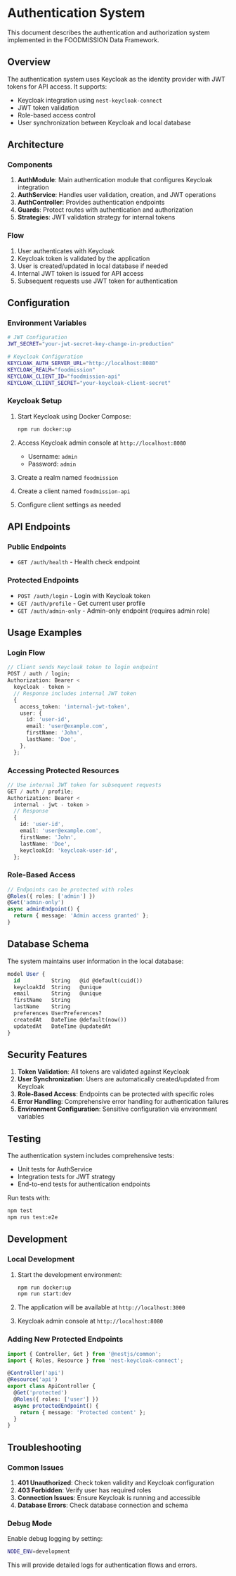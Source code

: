# Authentication System

This document describes the authentication and authorization system implemented in the FOODMISSION Data Framework.

## Overview

The authentication system uses Keycloak as the identity provider with JWT tokens for API access. It supports:

- Keycloak integration using `nest-keycloak-connect`
- JWT token validation
- Role-based access control
- User synchronization between Keycloak and local database

## Architecture

### Components

1. **AuthModule**: Main authentication module that configures Keycloak integration
2. **AuthService**: Handles user validation, creation, and JWT operations
3. **AuthController**: Provides authentication endpoints
4. **Guards**: Protect routes with authentication and authorization
5. **Strategies**: JWT validation strategy for internal tokens

### Flow

1. User authenticates with Keycloak
2. Keycloak token is validated by the application
3. User is created/updated in local database if needed
4. Internal JWT token is issued for API access
5. Subsequent requests use JWT token for authentication

## Configuration

### Environment Variables

```bash
# JWT Configuration
JWT_SECRET="your-jwt-secret-key-change-in-production"

# Keycloak Configuration
KEYCLOAK_AUTH_SERVER_URL="http://localhost:8080"
KEYCLOAK_REALM="foodmission"
KEYCLOAK_CLIENT_ID="foodmission-api"
KEYCLOAK_CLIENT_SECRET="your-keycloak-client-secret"
```

### Keycloak Setup

1. Start Keycloak using Docker Compose:

   ```bash
   npm run docker:up
   ```

2. Access Keycloak admin console at `http://localhost:8080`
   - Username: `admin`
   - Password: `admin`

3. Create a realm named `foodmission`
4. Create a client named `foodmission-api`
5. Configure client settings as needed

## API Endpoints

### Public Endpoints

- `GET /auth/health` - Health check endpoint

### Protected Endpoints

- `POST /auth/login` - Login with Keycloak token
- `GET /auth/profile` - Get current user profile
- `GET /auth/admin-only` - Admin-only endpoint (requires admin role)

## Usage Examples

### Login Flow

```typescript
// Client sends Keycloak token to login endpoint
POST / auth / login;
Authorization: Bearer <
  keycloak - token >
  // Response includes internal JWT token
  {
    access_token: 'internal-jwt-token',
    user: {
      id: 'user-id',
      email: 'user@example.com',
      firstName: 'John',
      lastName: 'Doe',
    },
  };
```

### Accessing Protected Resources

```typescript
// Use internal JWT token for subsequent requests
GET / auth / profile;
Authorization: Bearer <
  internal - jwt - token >
  // Response
  {
    id: 'user-id',
    email: 'user@example.com',
    firstName: 'John',
    lastName: 'Doe',
    keycloakId: 'keycloak-user-id',
  };
```

### Role-Based Access

```typescript
// Endpoints can be protected with roles
@Roles({ roles: ['admin'] })
@Get('admin-only')
async adminEndpoint() {
  return { message: 'Admin access granted' };
}
```

## Database Schema

The system maintains user information in the local database:

```sql
model User {
  id          String   @id @default(cuid())
  keycloakId  String   @unique
  email       String   @unique
  firstName   String
  lastName    String
  preferences UserPreferences?
  createdAt   DateTime @default(now())
  updatedAt   DateTime @updatedAt
}
```

## Security Features

1. **Token Validation**: All tokens are validated against Keycloak
2. **User Synchronization**: Users are automatically created/updated from Keycloak
3. **Role-Based Access**: Endpoints can be protected with specific roles
4. **Error Handling**: Comprehensive error handling for authentication failures
5. **Environment Configuration**: Sensitive configuration via environment variables

## Testing

The authentication system includes comprehensive tests:

- Unit tests for AuthService
- Integration tests for JWT strategy
- End-to-end tests for authentication endpoints

Run tests with:

```bash
npm test
npm run test:e2e
```

## Development

### Local Development

1. Start the development environment:

   ```bash
   npm run docker:up
   npm run start:dev
   ```

2. The application will be available at `http://localhost:3000`
3. Keycloak admin console at `http://localhost:8080`

### Adding New Protected Endpoints

```typescript
import { Controller, Get } from '@nestjs/common';
import { Roles, Resource } from 'nest-keycloak-connect';

@Controller('api')
@Resource('api')
export class ApiController {
  @Get('protected')
  @Roles({ roles: ['user'] })
  async protectedEndpoint() {
    return { message: 'Protected content' };
  }
}
```

## Troubleshooting

### Common Issues

1. **401 Unauthorized**: Check token validity and Keycloak configuration
2. **403 Forbidden**: Verify user has required roles
3. **Connection Issues**: Ensure Keycloak is running and accessible
4. **Database Errors**: Check database connection and schema

### Debug Mode

Enable debug logging by setting:

```bash
NODE_ENV=development
```

This will provide detailed logs for authentication flows and errors.
